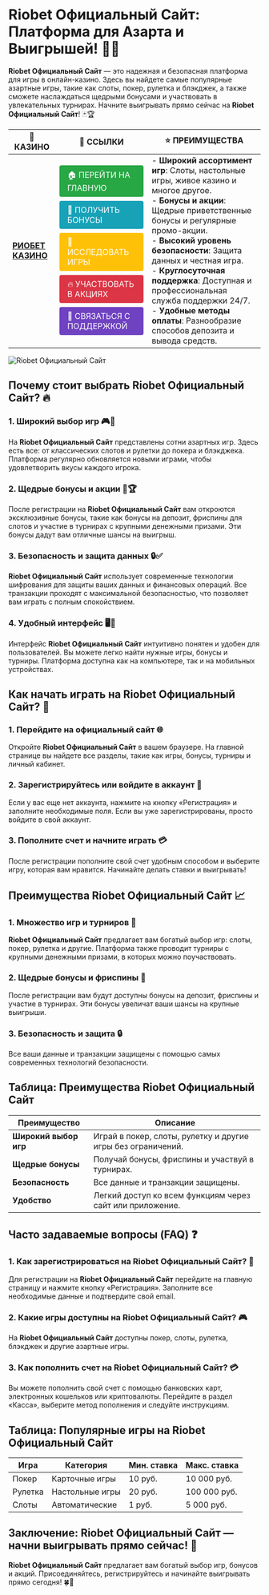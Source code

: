 # **Riobet Официальный Сайт: Платформа для Азарта и Выигрышей!** 🎰💸

**Riobet Официальный Сайт** — это надежная и безопасная платформа для игры в онлайн-казино. Здесь вы найдете самые популярные азартные игры, такие как слоты, покер, рулетка и блэкджек, а также сможете наслаждаться щедрыми бонусами и участвовать в увлекательных турнирах. Начните выигрывать прямо сейчас на **Riobet Официальный Сайт**! 🃏🏆

| 🎰 **КАЗИНО**                              | 🔗 **ССЫЛКИ**                                                                                                                                                                                                                                                                                                   | ⭐ **ПРЕИМУЩЕСТВА**                                                                                     |
|--------------------------------------------|----------------------------------------------------------------------------------------------------------------------------------------------------------------------------------------------------------------------------------------------------------------------------------------------------------------|--------------------------------------------------------------------------------------------------------|
| **[РИОБЕТ КАЗИНО](https://brandplay.link/7xBLTPyj)** | <a href="https://brandplay.link/7xBLTPyj" style="display: inline-block; padding: 8px 16px; margin: 4px 0; background-color: #28a745; color: white; text-decoration: none; border-radius: 4px;">🏠 ПЕРЕЙТИ НА ГЛАВНУЮ</a><br> <a href="https://brandplay.link/7xBLTPyj" style="display: inline-block; padding: 8px 16px; margin: 4px 0; background-color: #17a2b8; color: white; text-decoration: none; border-radius: 4px;">🎁 ПОЛУЧИТЬ БОНУСЫ</a><br> <a href="https://brandplay.link/7xBLTPyj" style="display: inline-block; padding: 8px 16px; margin: 4px 0; background-color: #ffc107; color: white; text-decoration: none; border-radius: 4px;">🎲 ИССЛЕДОВАТЬ ИГРЫ</a><br> <a href="https://brandplay.link/7xBLTPyj" style="display: inline-block; padding: 8px 16px; margin: 4px 0; background-color: #dc3545; color: white; text-decoration: none; border-radius: 4px;">🔥 УЧАСТВОВАТЬ В АКЦИЯХ</a><br> <a href="https://brandplay.link/7xBLTPyj" style="display: inline-block; padding: 8px 16px; margin: 4px 0; background-color: #6f42c1; color: white; text-decoration: none; border-radius: 4px;">💬 СВЯЗАТЬСЯ С ПОДДЕРЖКОЙ</a> | - **Широкий ассортимент игр**: Слоты, настольные игры, живое казино и многое другое.<br>- **Бонусы и акции**: Щедрые приветственные бонусы и регулярные промо-акции.<br>- **Высокий уровень безопасности**: Защита данных и честная игра.<br>- **Круглосуточная поддержка**: Доступная и профессиональная служба поддержки 24/7.<br>- **Удобные методы оплаты**: Разнообразие способов депозита и вывода средств. |

![Riobet Официальный Сайт](https://avatars.mds.yandex.net/i?id=761c4f42bcdd3eac6fea742c19509810_l-9245471-images-thumbs&n=13)

## Почему стоит выбрать **Riobet Официальный Сайт**? 🔥

### 1. **Широкий выбор игр** 🎮💸

На **Riobet Официальный Сайт** представлены сотни азартных игр. Здесь есть все: от классических слотов и рулетки до покера и блэкджека. Платформа регулярно обновляется новыми играми, чтобы удовлетворить вкусы каждого игрока.

### 2. **Щедрые бонусы и акции** 🎁🏆

После регистрации на **Riobet Официальный Сайт** вам откроются эксклюзивные бонусы, такие как бонусы на депозит, фриспины для слотов и участие в турнирах с крупными денежными призами. Эти бонусы дадут вам отличные шансы на выигрыш.

### 3. **Безопасность и защита данных** 🔒✅

**Riobet Официальный Сайт** использует современные технологии шифрования для защиты ваших данных и финансовых операций. Все транзакции проходят с максимальной безопасностью, что позволяет вам играть с полным спокойствием.

### 4. **Удобный интерфейс** 🖥️📱

Интерфейс **Riobet Официальный Сайт** интуитивно понятен и удобен для пользователей. Вы можете легко найти нужные игры, бонусы и турниры. Платформа доступна как на компьютере, так и на мобильных устройствах.

## Как начать играть на **Riobet Официальный Сайт**? 🏁

### 1. **Перейдите на официальный сайт** 🌐

Откройте **Riobet Официальный Сайт** в вашем браузере. На главной странице вы найдете все разделы, такие как игры, бонусы, турниры и личный кабинет.

### 2. **Зарегистрируйтесь или войдите в аккаунт** 📝

Если у вас еще нет аккаунта, нажмите на кнопку «Регистрация» и заполните необходимые поля. Если вы уже зарегистрированы, просто войдите в свой аккаунт.

### 3. **Пополните счет и начните играть** 💳

После регистрации пополните свой счет удобным способом и выберите игру, которая вам нравится. Начинайте делать ставки и выигрывать!

## Преимущества **Riobet Официальный Сайт** 📈

### 1. **Множество игр и турниров** 🎰

**Riobet Официальный Сайт** предлагает вам богатый выбор игр: слоты, покер, рулетка и другие. Платформа также проводит турниры с крупными денежными призами, в которых можно поучаствовать.

### 2. **Щедрые бонусы и фриспины** 🎁

После регистрации вам будут доступны бонусы на депозит, фриспины и участие в турнирах. Эти бонусы увеличат ваши шансы на крупные выигрыши.

### 3. **Безопасность и защита** 🔒

Все ваши данные и транзакции защищены с помощью самых современных технологий безопасности.

## Таблица: Преимущества **Riobet Официальный Сайт**

| Преимущество               | Описание                                       |
|----------------------------|------------------------------------------------|
| **Широкий выбор игр**      | Играй в покер, слоты, рулетку и другие игры без ограничений. |
| **Щедрые бонусы**          | Получай бонусы, фриспины и участвуй в турнирах. |
| **Безопасность**           | Все данные и транзакции защищены.              |
| **Удобство**               | Легкий доступ ко всем функциям через сайт или приложение. |

## Часто задаваемые вопросы (FAQ) ❓

### **1. Как зарегистрироваться на **Riobet Официальный Сайт**?** 📝

Для регистрации на **Riobet Официальный Сайт** перейдите на главную страницу и нажмите кнопку «Регистрация». Заполните все необходимые данные и подтвердите свой email.

### **2. Какие игры доступны на **Riobet Официальный Сайт**?** 🎮

На **Riobet Официальный Сайт** доступны покер, слоты, рулетка, блэкджек и другие азартные игры.

### **3. Как пополнить счет на **Riobet Официальный Сайт**?** 💳

Вы можете пополнить свой счет с помощью банковских карт, электронных кошельков или криптовалюты. Перейдите в раздел «Касса», выберите метод пополнения и следуйте инструкциям.

## Таблица: Популярные игры на **Riobet Официальный Сайт**

| Игра                | Категория        | Мин. ставка | Макс. ставка |
|---------------------|------------------|-------------|--------------|
| Покер               | Карточные игры   | 10 руб.     | 10 000 руб.  |
| Рулетка             | Настольные игры  | 20 руб.     | 100 000 руб. |
| Слоты               | Автоматические   | 1 руб.      | 5 000 руб.   |

## Заключение: **Riobet Официальный Сайт** — начни выигрывать прямо сейчас! 🎉

**Riobet Официальный Сайт** предлагает вам богатый выбор игр, бонусов и акций. Присоединяйтесь, регистрируйтесь и начинайте выигрывать прямо сегодня! 🍀🎰


